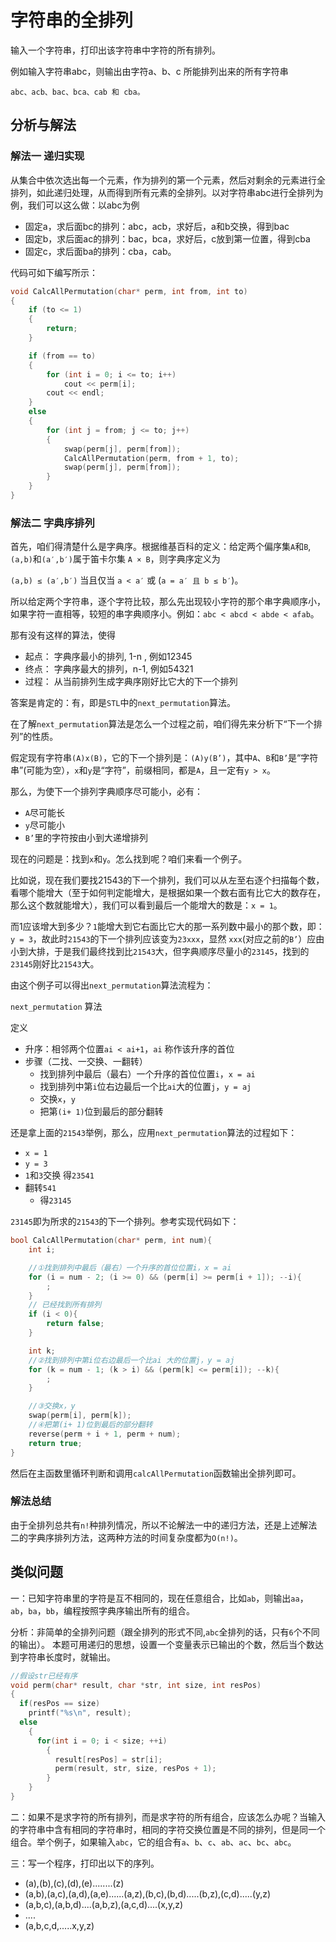 # 字符串的全排列

输入一个字符串，打印出该字符串中字符的所有排列。

例如输入字符串abc，则输出由字符a、b、c 所能排列出来的所有字符串

    abc、acb、bac、bca、cab 和 cba。

## 分析与解法

### 解法一 递归实现

从集合中依次选出每一个元素，作为排列的第一个元素，然后对剩余的元素进行全排列，如此递归处理，从而得到所有元素的全排列。以对字符串abc进行全排列为例，我们可以这么做：以abc为例

+ 固定a，求后面bc的排列：abc，acb，求好后，a和b交换，得到bac
+ 固定b，求后面ac的排列：bac，bca，求好后，c放到第一位置，得到cba
+ 固定c，求后面ba的排列：cba，cab。

代码可如下编写所示：

```cpp
void CalcAllPermutation(char* perm, int from, int to)
{
    if (to <= 1)
    {
        return;
    }

    if (from == to)
    {
        for (int i = 0; i <= to; i++)
            cout << perm[i];
        cout << endl;
    }
    else
    {
        for (int j = from; j <= to; j++)
        {
            swap(perm[j], perm[from]);
            CalcAllPermutation(perm, from + 1, to);
            swap(perm[j], perm[from]);
        }
    }
}
```

### 解法二 字典序排列

首先，咱们得清楚什么是字典序。根据维基百科的定义：给定两个偏序集`A`和`B`,`(a,b)`和`(a′,b′)`属于笛卡尔集 `A × B`，则字典序定义为

`(a,b) ≤ (a′,b′)` 当且仅当 `a < a′` 或 (`a = a′ 且 b ≤ b′`)。

所以给定两个字符串，逐个字符比较，那么先出现较小字符的那个串字典顺序小，如果字符一直相等，较短的串字典顺序小。例如：`abc < abcd < abde < afab`。

那有没有这样的算法，使得

+ 起点： 字典序最小的排列, 1-n , 例如12345
+ 终点： 字典序最大的排列，n-1, 例如54321
+ 过程： 从当前排列生成字典序刚好比它大的下一个排列

答案是肯定的：有，即是`STL`中的`next_permutation`算法。

在了解`next_permutation`算法是怎么一个过程之前，咱们得先来分析下“下一个排列”的性质。

假定现有字符串`(A)x(B)`，它的下一个排列是：`(A)y(B’)`，其中`A`、`B`和`B’`是“字符串”(可能为空），`x`和`y`是“字符”，前缀相同，都是`A`，且一定有`y > x`。

那么，为使下一个排列字典顺序尽可能小，必有：

+ `A`尽可能长
+ `y`尽可能小
+ `B’`里的字符按由小到大递增排列

现在的问题是：找到`x`和`y`。怎么找到呢？咱们来看一个例子。

比如说，现在我们要找21543的下一个排列，我们可以从左至右逐个扫描每个数，看哪个能增大（至于如何判定能增大，是根据如果一个数右面有比它大的数存在，那么这个数就能增大），我们可以看到最后一个能增大的数是：`x = 1`。

而1应该增大到多少？`1`能增大到它右面比它大的那一系列数中最小的那个数，即：`y = 3`，故此时`21543`的下一个排列应该变为`23xxx`，显然 `xxx`(对应之前的`B’`）应由小到大排，于是我们最终找到比`21543`大，但字典顺序尽量小的`23145`，找到的`23145`刚好比`21543`大。

由这个例子可以得出`next_permutation`算法流程为：

`next_permutation` 算法

定义

+ 升序：相邻两个位置`ai < ai+1`，`ai` 称作该升序的首位
+ 步骤（二找、一交换、一翻转）
    + 找到排列中最后（最右）一个升序的首位位置`i`，`x = ai`
    + 找到排列中第`i`位右边最后一个比`ai`大的位置`j`，`y = aj`
    + 交换`x`，`y`
    + 把第`(i+ 1)`位到最后的部分翻转

还是拿上面的`21543`举例，那么，应用`next_permutation`算法的过程如下：

+ `x = 1`
+ `y = 3`
+ `1`和`3`交换
    得`23541`
+ 翻转`541`
    + 得`23145`

`23145`即为所求的`21543`的下一个排列。参考实现代码如下：

```cpp
bool CalcAllPermutation(char* perm, int num){
    int i;

    //①找到排列中最后（最右）一个升序的首位位置i，x = ai
    for (i = num - 2; (i >= 0) && (perm[i] >= perm[i + 1]); --i){
        ;
    }
    // 已经找到所有排列
    if (i < 0){
        return false;
    }

    int k;
    //②找到排列中第i位右边最后一个比ai 大的位置j，y = aj
    for (k = num - 1; (k > i) && (perm[k] <= perm[i]); --k){
        ;
    }

    //③交换x，y
    swap(perm[i], perm[k]);
    //④把第(i+ 1)位到最后的部分翻转
    reverse(perm + i + 1, perm + num);
    return true;
}
```

然后在主函数里循环判断和调用`calcAllPermutation`函数输出全排列即可。

### 解法总结

由于全排列总共有`n!`种排列情况，所以不论解法一中的递归方法，还是上述解法二的字典序排列方法，这两种方法的时间复杂度都为`O(n!)`。

## 类似问题

一：已知字符串里的字符是互不相同的，现在任意组合，比如`ab`，则输出`aa`，`ab`，`ba`，`bb`，编程按照字典序输出所有的组合。

分析：非简单的全排列问题（跟全排列的形式不同,`abc`全排列的话，只有`6`个不同的输出）。 本题可用递归的思想，设置一个变量表示已输出的个数，然后当个数达到字符串长度时，就输出。

```cpp
//假设str已经有序
void perm(char* result, char *str, int size, int resPos)
{
  if(resPos == size)
    printf("%s\n", result);
  else
    {
      for(int i = 0; i < size; ++i)
        {
          result[resPos] = str[i];
          perm(result, str, size, resPos + 1);
        }
    }
}
```

二：如果不是求字符的所有排列，而是求字符的所有组合，应该怎么办呢？当输入的字符串中含有相同的字符串时，相同的字符交换位置是不同的排列，但是同一个组合。举个例子，如果输入`abc`，它的组合有`a`、`b`、`c`、`ab`、`ac`、`bc`、`abc`。

三：写一个程序，打印出以下的序列。

+ (a),(b),(c),(d),(e)........(z)
+ (a,b),(a,c),(a,d),(a,e)......(a,z),(b,c),(b,d).....(b,z),(c,d).....(y,z)
+ (a,b,c),(a,b,d)....(a,b,z),(a,c,d)....(x,y,z)
+ ....
+ (a,b,c,d,.....x,y,z)